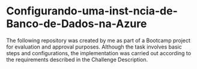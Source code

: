 # Configurando-uma-inst-ncia-de-Banco-de-Dados-na-Azure
The following repository was created by me as part of a Bootcamp project for evaluation and approval purposes. Although the task involves basic steps and configurations, the implementation was carried out according to the requirements described in the Challenge Description.
